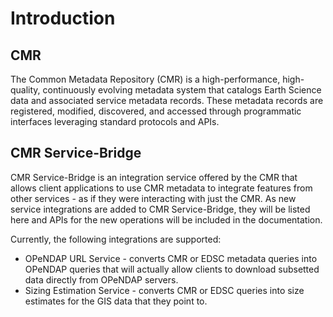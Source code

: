# Introduction

## CMR

The Common Metadata Repository (CMR) is a high-performance, high-quality,
continuously evolving metadata system that catalogs Earth Science data and
associated service metadata records. These metadata records are registered,
modified, discovered, and accessed through programmatic interfaces leveraging
standard protocols and APIs.

## CMR Service-Bridge

CMR Service-Bridge is an integration service offered by the CMR that allows
client applications to use CMR metadata to integrate features from other
services - as if they were interacting with just the CMR. As new service
integrations are added to CMR Service-Bridge, they will be listed here and
APIs for the new operations will be included in the documentation.

Currently, the following integrations are supported:

* OPeNDAP URL Service - converts CMR or EDSC metadata queries into OPeNDAP
  queries that will actually allow clients to download subsetted data
  directly from OPeNDAP servers.
* Sizing Estimation Service - converts CMR or EDSC queries into size estimates
  for the GIS data that they point to.
